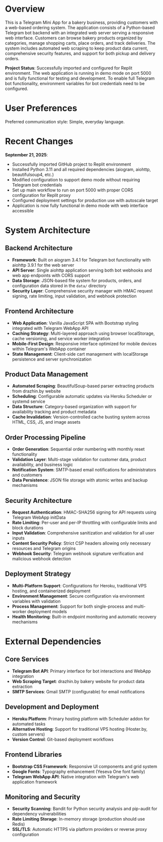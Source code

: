 # Overview

This is a Telegram Mini App for a bakery business, providing customers with a web-based ordering system. The application consists of a Python-based Telegram bot backend with an integrated web server serving a responsive web interface. Customers can browse bakery products organized by categories, manage shopping carts, place orders, and track deliveries. The system includes automated web scraping to keep product data current, comprehensive security features, and support for both pickup and delivery orders.

**Project Status**: Successfully imported and configured for Replit environment. The web application is running in demo mode on port 5000 and is fully functional for testing and development. To enable full Telegram bot functionality, environment variables for bot credentials need to be configured.

# User Preferences

Preferred communication style: Simple, everyday language.

# Recent Changes

**September 21, 2025**: 
- Successfully imported GitHub project to Replit environment
- Installed Python 3.11 and all required dependencies (aiogram, aiohttp, beautifulsoup4, etc.)
- Modified configuration to support demo mode without requiring Telegram bot credentials
- Set up main workflow to run on port 5000 with proper CORS configuration for Replit proxy
- Configured deployment settings for production use with autoscale target
- Application is now fully functional in demo mode with web interface accessible

# System Architecture

## Backend Architecture
- **Framework**: Built on aiogram 3.4.1 for Telegram bot functionality with aiohttp 3.9.1 for the web server
- **API Server**: Single aiohttp application serving both bot webhooks and web app endpoints with CORS support
- **Data Storage**: JSON-based file system for products, orders, and configuration data stored in the `data/` directory
- **Security Layer**: Comprehensive security manager with HMAC request signing, rate limiting, input validation, and webhook protection

## Frontend Architecture
- **Web Application**: Vanilla JavaScript SPA with Bootstrap styling integrated with Telegram WebApp API
- **Caching Strategy**: Multi-layered approach using browser localStorage, cache versioning, and service worker integration
- **Mobile-First Design**: Responsive interface optimized for mobile devices within Telegram's WebApp container
- **State Management**: Client-side cart management with localStorage persistence and server synchronization

## Product Data Management
- **Automated Scraping**: BeautifulSoup-based parser extracting products from drazhin.by website
- **Scheduling**: Configurable automatic updates via Heroku Scheduler or systemd service
- **Data Structure**: Category-based organization with support for availability tracking and product metadata
- **Cache Invalidation**: Version-controlled cache busting system across HTML, CSS, JS, and image assets

## Order Processing Pipeline
- **Order Generation**: Sequential order numbering with monthly reset functionality
- **Validation Layer**: Multi-stage validation for customer data, product availability, and business logic
- **Notification System**: SMTP-based email notifications for administrators and customers
- **Data Persistence**: JSON file storage with atomic writes and backup mechanisms

## Security Architecture
- **Request Authentication**: HMAC-SHA256 signing for API requests using Telegram WebApp initData
- **Rate Limiting**: Per-user and per-IP throttling with configurable limits and block durations  
- **Input Validation**: Comprehensive sanitization and validation for all user inputs
- **Content Security Policy**: Strict CSP headers allowing only necessary resources and Telegram origins
- **Webhook Security**: Telegram webhook signature verification and malicious webhook detection

## Deployment Strategy
- **Multi-Platform Support**: Configurations for Heroku, traditional VPS hosting, and containerized deployment
- **Environment Management**: Secure configuration via environment variables with validation
- **Process Management**: Support for both single-process and multi-worker deployment models
- **Health Monitoring**: Built-in endpoint monitoring and automatic recovery mechanisms

# External Dependencies

## Core Services
- **Telegram Bot API**: Primary interface for bot interactions and WebApp integration
- **Web Scraping Target**: drazhin.by bakery website for product data extraction
- **SMTP Services**: Gmail SMTP (configurable) for email notifications

## Development and Deployment
- **Heroku Platform**: Primary hosting platform with Scheduler addon for automated tasks
- **Alternative Hosting**: Support for traditional VPS hosting (Hoster.by, custom servers)
- **Version Control**: Git-based deployment workflows

## Frontend Libraries
- **Bootstrap CSS Framework**: Responsive UI components and grid system
- **Google Fonts**: Typography enhancement (Yeseva One font family)
- **Telegram WebApp API**: Native integration with Telegram's web application framework

## Monitoring and Security
- **Security Scanning**: Bandit for Python security analysis and pip-audit for dependency vulnerabilities
- **Rate Limiting Storage**: In-memory storage (production should use Redis)
- **SSL/TLS**: Automatic HTTPS via platform providers or reverse proxy configuration